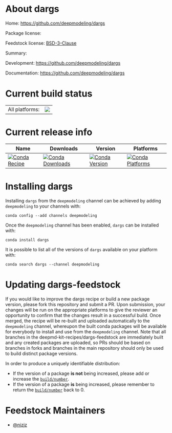 About dargs
===========

Home: https://github.com/deepmodeling/dargs

Package license: 

Feedstock license: [BSD-3-Clause](https://github.com/deepmd-kit-recipes/dargs-feedstock/blob/master/LICENSE.txt)

Summary: 

Development: https://github.com/deepmodeling/dargs

Documentation: https://github.com/deepmodeling/dargs

Current build status
====================


<table><tr><td>All platforms:</td>
    <td>
      <a href="https://dev.azure.com/deepmd-kit-recipes/feedstock-builds/_build/latest?definitionId=&branchName=master">
        <img src="https://dev.azure.com/deepmd-kit-recipes/feedstock-builds/_apis/build/status/dargs-feedstock?branchName=master">
      </a>
    </td>
  </tr>
</table>

Current release info
====================

| Name | Downloads | Version | Platforms |
| --- | --- | --- | --- |
| [![Conda Recipe](https://img.shields.io/badge/recipe-dargs-green.svg)](https://anaconda.org/deepmodeling/dargs) | [![Conda Downloads](https://img.shields.io/conda/dn/deepmodeling/dargs.svg)](https://anaconda.org/deepmodeling/dargs) | [![Conda Version](https://img.shields.io/conda/vn/deepmodeling/dargs.svg)](https://anaconda.org/deepmodeling/dargs) | [![Conda Platforms](https://img.shields.io/conda/pn/deepmodeling/dargs.svg)](https://anaconda.org/deepmodeling/dargs) |

Installing dargs
================

Installing `dargs` from the `deepmodeling` channel can be achieved by adding `deepmodeling` to your channels with:

```
conda config --add channels deepmodeling
```

Once the `deepmodeling` channel has been enabled, `dargs` can be installed with:

```
conda install dargs
```

It is possible to list all of the versions of `dargs` available on your platform with:

```
conda search dargs --channel deepmodeling
```




Updating dargs-feedstock
========================

If you would like to improve the dargs recipe or build a new
package version, please fork this repository and submit a PR. Upon submission,
your changes will be run on the appropriate platforms to give the reviewer an
opportunity to confirm that the changes result in a successful build. Once
merged, the recipe will be re-built and uploaded automatically to the
`deepmodeling` channel, whereupon the built conda packages will be available for
everybody to install and use from the `deepmodeling` channel.
Note that all branches in the deepmd-kit-recipes/dargs-feedstock are
immediately built and any created packages are uploaded, so PRs should be based
on branches in forks and branches in the main repository should only be used to
build distinct package versions.

In order to produce a uniquely identifiable distribution:
 * If the version of a package **is not** being increased, please add or increase
   the [``build/number``](https://conda.io/docs/user-guide/tasks/build-packages/define-metadata.html#build-number-and-string).
 * If the version of a package **is** being increased, please remember to return
   the [``build/number``](https://conda.io/docs/user-guide/tasks/build-packages/define-metadata.html#build-number-and-string)
   back to 0.

Feedstock Maintainers
=====================

* [@njzjz](https://github.com/njzjz/)

